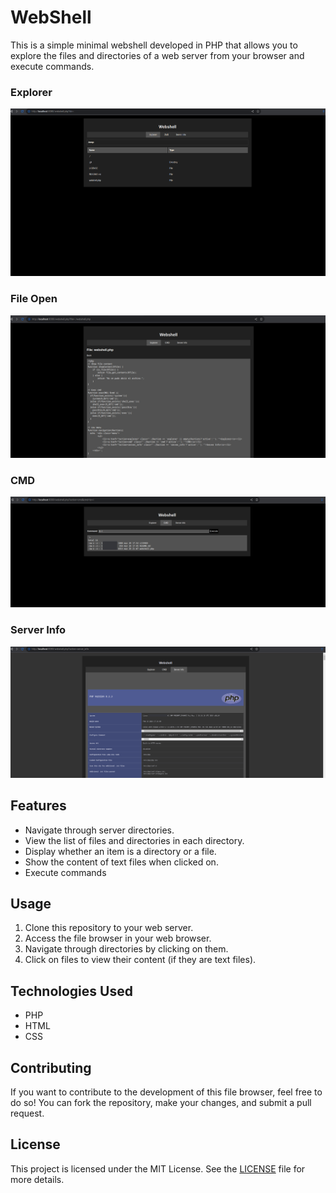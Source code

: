 # WebShell

This is a simple minimal webshell developed in PHP that allows you to explore the files and directories of a web server from your browser and execute commands.

### Explorer
![Explorer](./images/webshell-explorer.png)

### File Open
![File Open](./images/webshell-open-file.png)

### CMD
![CMD](./images/webshell-cmd.png)

### Server Info
![Server Info](./images/webshell-phpinfo.png)

## Features

- Navigate through server directories.
- View the list of files and directories in each directory.
- Display whether an item is a directory or a file.
- Show the content of text files when clicked on.
- Execute commands

## Usage

1. Clone this repository to your web server.
2. Access the file browser in your web browser.
3. Navigate through directories by clicking on them.
4. Click on files to view their content (if they are text files).

## Technologies Used

- PHP
- HTML
- CSS

## Contributing

If you want to contribute to the development of this file browser, feel free to do so! You can fork the repository, make your changes, and submit a pull request.

## License

This project is licensed under the MIT License. See the [LICENSE](LICENSE) file for more details.
